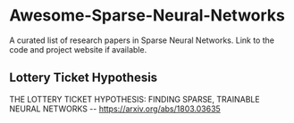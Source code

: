# Awesome-Sparse-Neural-Networks
A curated list of research papers in Sparse Neural Networks. Link to the code and project website if available.
## Lottery Ticket Hypothesis
THE LOTTERY TICKET HYPOTHESIS: FINDING SPARSE, TRAINABLE NEURAL NETWORKS -- https://arxiv.org/abs/1803.03635
